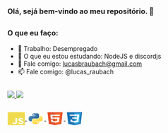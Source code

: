 ### Olá, sejá bem-vindo ao meu repositório. 👋

##

<h3>O que eu faço:</h3>

- 🔭 Trabalho: Desempregado
- 🌱 O que eu estou estudando: NodeJS e discordjs
- 💬 Fale comigo: lucasbraubach@gmail.com
- 📫 Fale comigo: @lucas_raubach 

##

<div>
  <a href="https://github.com/Lucasbr2k14">
  <img height="180em" src="https://github-readme-stats.vercel.app/api?username=Lucasbr2k14&show_icons=true&theme=dark&include_all_commits=true&count_private=true"/>
  <img height="180em" src="https://github-readme-stats.vercel.app/api/top-langs/?username=Lucasbr2k14&layout=compact&langs_count=7&theme=dark"/>
</div>

  ##
  
<div>
  <img align="center" height="30" width="40" src="https://raw.githubusercontent.com/devicons/devicon/master/icons/javascript/javascript-plain.svg">
  <img align="center" height="30" width="40" src="https://raw.githubusercontent.com/devicons/devicon/master/icons/python/python-original.svg">
  <img align="center" height="30" width="40" src="https://raw.githubusercontent.com/devicons/devicon/master/icons/html5/html5-original.svg">
  <img align="center" height="30" width="40" src="https://raw.githubusercontent.com/devicons/devicon/master/icons/css3/css3-original.svg">
  
</div>
